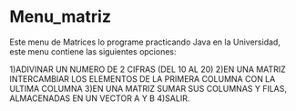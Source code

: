 # Menu_matriz

Este menu de Matrices lo programe practicando Java en la Universidad, este menu contiene las siguientes opciones:

1)ADIVINAR UN NUMERO DE 2 CIFRAS (DEL 10 AL 20)
2)EN UNA MATRIZ INTERCAMBIAR LOS ELEMENTOS DE LA PRIMERA COLUMNA CON LA ULTIMA COLUMNA
3)EN UNA MATRIZ SUMAR SUS COLUMNAS Y FILAS, ALMACENADAS EN UN VECTOR A Y B
4)SALIR.
